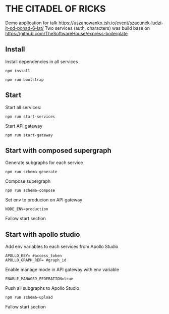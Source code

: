 # THE CITADEL OF RICKS

Demo application for talk https://uszanowanko.tsh.io/event/szacunek-ludzi-it-od-ponad-6-lat/
Two services (auth, characters) was build base on https://github.com/TheSoftwareHouse/express-boilerplate

## Install

Install dependencies in all services

```
npm install
```

```
npm run bootstrap
```

## Start

Start all services:

```
npm run start-services
```

Start API gateway

```
npm run start-gateway
```

## Start with composed supergraph

Generate subgraphs for each service

```
npm run schema-generate
```

Compose supergraph

```
npm run schema-compose
```

Set env to producion on API gateway

```
NODE_ENV=production
```

Fallow start section

## Start with apollo studio

Add env variables to each services from Apollo Studio

```
APOLLO_KEY= #access_token
APOLLO_GRAPH_REF= #graph_id
```

Enable manage mode in API gateway with env variable

```
ENABLE_MANAGED_FEDERATION=true
```

Push all subgraphs to Apollo Studio

```
npm run schema-upload
```

Fallow start section
